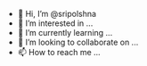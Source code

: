 - 👋 Hi, I’m @sripolshna
- 👀 I’m interested in ...
- 🌱 I’m currently learning ...
- 💞️ I’m looking to collaborate on ...
- 📫 How to reach me ...

<!---
sripolshna/sripolshna is a ✨ special ✨ repository because its `README.md` (this file) appears on your GitHub profile.
You can click the Preview link to take a look at your changes.
--->
